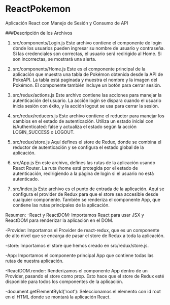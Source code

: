 # ReactPokemon
Aplicación React con Manejo de Sesión y Consumo de API

###Descripción de los Archivos

1. src/components/Login.js
Este archivo contiene el componente de login donde los usuarios pueden ingresar su nombre de usuario y contraseña. Si las credenciales son correctas, el usuario será redirigido al Home. Si son incorrectas, se mostrará una alerta.

2. src/components/Home.js
Este es el componente principal de la aplicación que muestra una tabla de Pokémon obtenida desde la API de PokeAPI. La tabla está paginada y muestra el nombre y la imagen del Pokémon. El componente también incluye un botón para cerrar sesión.

3. src/redux/actions.js
Este archivo contiene las acciones para manejar la autenticación del usuario. La acción login se dispara cuando el usuario inicia sesión con éxito, y la acción logout se usa para cerrar la sesión.

4. src/redux/reducers.js
Este archivo contiene el reductor para manejar los cambios en el estado de autenticación. Utiliza un estado inicial con isAuthenticated: false y actualiza el estado según la acción LOGIN_SUCCESS o LOGOUT.

5. src/redux/store.js
Aquí defines el store de Redux, donde se combina el reductor de autenticación y se configura el estado global de la aplicación.

6. src/App.js
En este archivo, defines las rutas de la aplicación usando React Router. La ruta /home está protegida por el estado de autenticación, redirigiendo a la página de login si el usuario no está autenticado.

7. src/index.js
Este archivo es el punto de entrada de la aplicación. Aquí se configura el provider de Redux para que el store sea accesible desde cualquier componente. También se renderiza el componente App, que contiene las rutas principales de la aplicación.

Resumen:
-React y ReactDOM: Importamos React para usar JSX y ReactDOM para renderizar la aplicación en el DOM.

-Provider: Importamos el Provider de react-redux, que es un componente de alto nivel que se encarga de pasar el store de Redux a toda la aplicación.

-store: Importamos el store que hemos creado en src/redux/store.js.

-App: Importamos el componente principal App que contiene todas las rutas de nuestra aplicación.

-ReactDOM.render: Renderizamos el componente App dentro de un Provider, pasando el store como prop. Esto hace que el store de Redux esté disponible para todos los componentes de la aplicación.

-document.getElementById('root'): Seleccionamos el elemento con id root en el HTML donde se montará la aplicación React.

